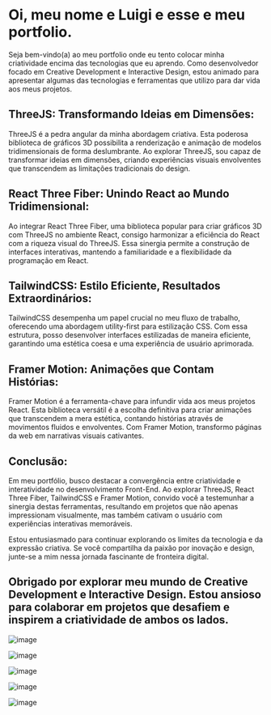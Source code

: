 # Oi, meu nome e Luigi e esse e meu portfolio.

Seja bem-vindo(a) ao meu portfolio onde eu tento colocar minha criatividade encima das tecnologias que eu aprendo. Como desenvolvedor focado em Creative Development e Interactive Design, estou animado para apresentar algumas das tecnologias e ferramentas que utilizo para dar vida aos meus projetos.

## ThreeJS: Transformando Ideias em Dimensões:

ThreeJS é a pedra angular da minha abordagem criativa. Esta poderosa biblioteca de gráficos 3D possibilita a renderização e animação de modelos tridimensionais de forma deslumbrante. Ao explorar ThreeJS, sou capaz de transformar ideias em dimensões, criando experiências visuais envolventes que transcendem as limitações tradicionais do design.

## React Three Fiber: Unindo React ao Mundo Tridimensional:

Ao integrar React Three Fiber, uma biblioteca popular para criar gráficos 3D com ThreeJS no ambiente React, consigo harmonizar a eficiência do React com a riqueza visual do ThreeJS. Essa sinergia permite a construção de interfaces interativas, mantendo a familiaridade e a flexibilidade da programação em React.

## TailwindCSS: Estilo Eficiente, Resultados Extraordinários:

TailwindCSS desempenha um papel crucial no meu fluxo de trabalho, oferecendo uma abordagem utility-first para estilização CSS. Com essa estrutura, posso desenvolver interfaces estilizadas de maneira eficiente, garantindo uma estética coesa e uma experiência de usuário aprimorada.

## Framer Motion: Animações que Contam Histórias:

Framer Motion é a ferramenta-chave para infundir vida aos meus projetos React. Esta biblioteca versátil é a escolha definitiva para criar animações que transcendem a mera estética, contando histórias através de movimentos fluidos e envolventes. Com Framer Motion, transformo páginas da web em narrativas visuais cativantes.

## Conclusão:

Em meu portfólio, busco destacar a convergência entre criatividade e interatividade no desenvolvimento Front-End. Ao explorar ThreeJS, React Three Fiber, TailwindCSS e Framer Motion, convido você a testemunhar a sinergia destas ferramentas, resultando em projetos que não apenas impressionam visualmente, mas também cativam o usuário com experiências interativas memoráveis.

Estou entusiasmado para continuar explorando os limites da tecnologia e da expressão criativa. Se você compartilha da paixão por inovação e design, junte-se a mim nessa jornada fascinante de fronteira digital.

Obrigado por explorar meu mundo de Creative Development e Interactive Design. Estou ansioso para colaborar em projetos que desafiem e inspirem a criatividade de ambos os lados.
- 
![image](https://github.com/Luiginicoletti/porffolio_new/assets/17785028/b214eb14-d7a2-48d2-9e8c-28617a87debf)

![image](https://github.com/Luiginicoletti/porffolio_new/assets/17785028/85387884-e5a9-463f-90da-f4c7bcbced46)

![image](https://github.com/Luiginicoletti/porffolio_new/assets/17785028/c78589b8-2258-4759-bf8a-b5573b353412)

![image](https://github.com/Luiginicoletti/porffolio_new/assets/17785028/8392ea0d-a9ba-4f35-a874-5f31a6488ddf)

![image](https://github.com/Luiginicoletti/porffolio_new/assets/17785028/5df7d9d0-be42-4136-bc5f-61114b180929)
